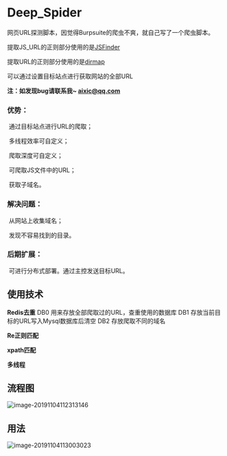 # Deep_Spider

网页URL探测脚本，因觉得Burpsuite的爬虫不爽，就自己写了一个爬虫脚本。

提取JS_URL的正则部分使用的是[JSFinder](https://github.com/Threezh1/JSFinder) 

提取URL的正则部分使用的是[dirmap](https://github.com/H4ckForJob/dirmap) 

可以通过设置目标站点进行获取网站的全部URL

**注：如发现bug请联系我~ aixic@qq.com**

### 优势：

​		通过目标站点进行URL的爬取；

​		多线程效率可自定义；

​		爬取深度可自定义；

​		可爬取JS文件中的URL；

​		获取子域名。

### 解决问题：

​		从网站上收集域名；

​		发现不容易找到的目录。

### 后期扩展：

​		可进行分布式部署。通过主控发送目标URL。

## 使用技术

**Redis去重**
DB0 用来存放全部爬取过的URL，查重使用的数据库
DB1 存放当前目标的URL写入Mysql数据库后清空
DB2 存放爬取不同的域名

**Re正则匹配**

**xpath匹配**

**多线程**

## 流程图

![image-20191104112313146](https://github.com/Aixic-Love/Deep_Spider/raw/master/Image/image-20191104112313146.png)

## 用法

![image-20191104113003023](https://github.com/Aixic-Love/Deep_Spider/raw/master/Image/image-20191104113003023.png)




